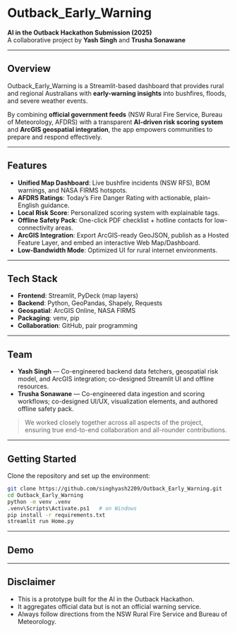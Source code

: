 # Outback_Early_Warning 

**AI in the Outback Hackathon Submission (2025)**  
A collaborative project by **Yash Singh** and **Trusha Sonawane**

---

## Overview
Outback_Early_Warning is a Streamlit-based dashboard that provides rural and regional Australians with **early-warning insights** into bushfires, floods, and severe weather events.  

By combining **official government feeds** (NSW Rural Fire Service, Bureau of Meteorology, AFDRS) with a transparent **AI-driven risk scoring system** and **ArcGIS geospatial integration**, the app empowers communities to prepare and respond effectively.

---

## Features
- **Unified Map Dashboard**: Live bushfire incidents (NSW RFS), BOM warnings, and NASA FIRMS hotspots.  
- **AFDRS Ratings**: Today’s Fire Danger Rating with actionable, plain-English guidance.  
- **Local Risk Score**: Personalized scoring system with explainable tags.  
- **Offline Safety Pack**: One-click PDF checklist + hotline contacts for low-connectivity areas.  
- **ArcGIS Integration**: Export ArcGIS-ready GeoJSON, publish as a Hosted Feature Layer, and embed an interactive Web Map/Dashboard.  
- **Low-Bandwidth Mode**: Optimized UI for rural internet environments.  

---

## Tech Stack
- **Frontend**: Streamlit, PyDeck (map layers)  
- **Backend**: Python, GeoPandas, Shapely, Requests  
- **Geospatial**: ArcGIS Online, NASA FIRMS  
- **Packaging**: venv, pip  
- **Collaboration**: GitHub, pair programming  

---

## Team
- **Yash Singh** — Co-engineered backend data fetchers, geospatial risk model, and ArcGIS integration; co-designed Streamlit UI and offline resources.  
- **Trusha Sonawane** — Co-engineered data ingestion and scoring workflows; co-designed UI/UX, visualization elements, and authored offline safety pack.  

> We worked closely together across all aspects of the project, ensuring true end-to-end collaboration and all-rounder contributions.

---

## Getting Started
Clone the repository and set up the environment:

```bash
git clone https://github.com/singhyash2209/Outback_Early_Warning.git
cd Outback_Early_Warning
python -m venv .venv
.venv\Scripts\Activate.ps1   # on Windows
pip install -r requirements.txt
streamlit run Home.py
```
---

## Demo



---

## Disclaimer

- This is a prototype built for the AI in the Outback Hackathon.
- It aggregates official data but is not an official warning service.
- Always follow directions from the NSW Rural Fire Service and Bureau of Meteorology.
